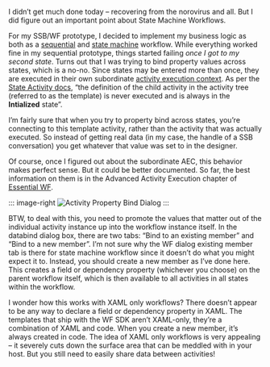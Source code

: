 I didn’t get much done today – recovering from the norovirus and all.
But I did figure out an important point about State Machine Workflows.

For my SSB/WF prototype, I decided to implement my business logic as
both as a
[sequential](http://msdn2.microsoft.com/en-us/library/ms735937.aspx) and
[state machine](http://msdn2.microsoft.com/en-us/library/ms735937.aspx)
workflow. While everything worked fine in my sequential prototype,
things started failing *once I got to my second state*. Turns out that I
was trying to bind property values across states, which is a no-no.
Since states may be entered more than once, they are executed in their
own subordinate [activity execution
context](http://msdn2.microsoft.com/en-us/library/aa349099.aspx). As per
the [State Activity
docs](http://msdn2.microsoft.com/en-us/library/ms735957.aspx), “the
definition of the child activity in the activity tree (referred to as
the template) is never executed and is always in the **Intialized**
state”.

I’m fairly sure that when you try to property bind across states, you’re
connecting to this template activity, rather than the activity that was
actually executed. So instead of getting real data (in my case, the
handle of a SSB conversation) you get whatever that value was set to in
the designer.

Of course, once I figured out about the subordinate AEC, this behavior
makes perfect sense. But it could be better documented. So far, the best
information on them is in the Advanced Activity Execution chapter of
[Essential
WF](http://www.aw-bc.com/catalog/academic/product/0,1144,0321399838,00.html).

::: image-right
![Activity Property Bind
Dialog](http://s3.amazonaws.com/devhawk_images/WindowsLiveWriter/BindingAcrossStatesinWF_E0EC/BindDialog[5].gif)
:::

BTW, to deal with this, you need to promote the values that matter out
of the individual activity instance up into the workflow instance
itself. In the databind dialog box, there are two tabs: “Bind to an
existing member” and “Bind to a new member”. I’m not sure why the WF
dialog existing member tab is there for state machine workflow since it
doesn’t do what you might expect it to. Instead, you should create a new
member as I’ve done here. This creates a field or dependency property
(whichever you choose) on the parent workflow itself, which is then
available to all activities in all states within the workflow.

I wonder how this works with XAML only workflows? There doesn’t appear
to be any way to declare a field or dependency property in XAML. The
templates that ship with the WF SDK aren’t XAML-only, they’re a
combination of XAML and code. When you create a new member, it’s always
created in code. The idea of XAML only workflows is very appealing – it
severely cuts down the surface area that can be meddled with in your
host. But you still need to easily share data between activities!
